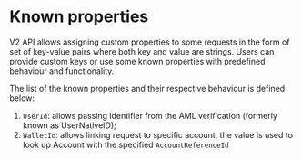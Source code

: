 # Known properties

V2 API allows assigning custom properties to some requests in the form
of set of key-value pairs where both key and value are strings. Users can provide custom
keys or use some known properties with predefined behaviour and functionality.

The list of the known properties and their respective behaviour is defined below:

1. `UserId`: allows passing identifier from the AML verification (formerly known as UserNativeID);
2. `WalletId`: allows linking request to specific account, the value is used to look up Account with the specified `AccountReferenceId`


